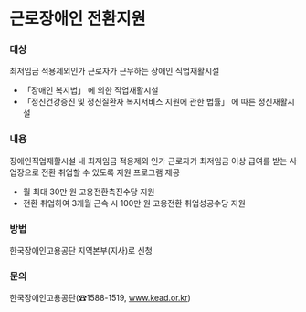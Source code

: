 # 근로장애인 전환지원

### 대상
최저임금 적용제외인가 근로자가 근무하는 장애인 직업재활시설
- 「장애인 복지법」 에 의한 직업재활시설
- 「정신건강증진 및 정신질환자 복지서비스 지원에 관한 법률」 에 따른 정신재활시설

### 내용
장애인직업재활시설 내 최저임금 적용제외 인가 근로자가 최저임금 이상 급여를 받는 사업장으로 전환 취업할 수 있도록 지원 프로그램 제공
- 월 최대 30만 원 고용전환촉진수당 지원
- 전환 취업하여 3개월 근속 시 100만 원 고용전환 취업성공수당 지원

### 방법
한국장애인고용공단 지역본부(지사)로 신청

### 문의
한국장애인고용공단(☎1588-1519, www.kead.or.kr)
